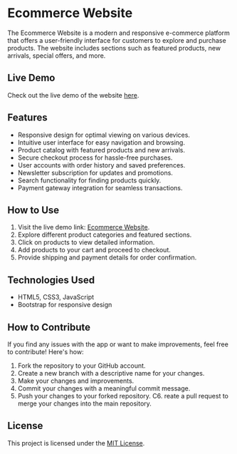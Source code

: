 # Ecommerce Website

The Ecommerce Website is a modern and responsive e-commerce platform that offers a user-friendly interface for customers to explore and purchase products. The website includes sections such as featured products, new arrivals, special offers, and more.

## Live Demo

Check out the live demo of the website [here](https://rahulshah8383.github.io/Ecommerce-Website/).

## Features

- Responsive design for optimal viewing on various devices.
- Intuitive user interface for easy navigation and browsing.
- Product catalog with featured products and new arrivals.
- Secure checkout process for hassle-free purchases.
- User accounts with order history and saved preferences.
- Newsletter subscription for updates and promotions.
- Search functionality for finding products quickly.
- Payment gateway integration for seamless transactions.

## How to Use

1. Visit the live demo link: [Ecommerce Website]([https://yourwebsiteurl.com](https://rahulshah8383.github.io/Ecommerce-Website/)).
2. Explore different product categories and featured sections.
3. Click on products to view detailed information.
4. Add products to your cart and proceed to checkout.
5. Provide shipping and payment details for order confirmation.

## Technologies Used

- HTML5, CSS3, JavaScript
- Bootstrap for responsive design

## How to Contribute

If you find any issues with the app or want to make improvements, feel free to contribute! Here's how:
 
1. Fork the repository to your GitHub account.
2. Create a new branch with a descriptive name for your changes.
3. Make your changes and improvements.
4. Commit your changes with a meaningful commit message.
5. Push your changes to your forked repository.
C6. reate a pull request to merge your changes into the main repository.

## License

This project is licensed under the [MIT License](LICENSE).


